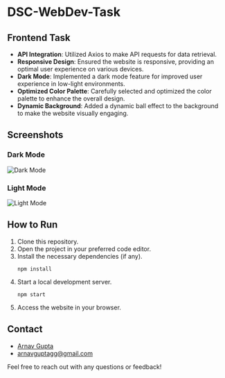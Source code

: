 # DSC-WebDev-Task

## Frontend Task

- **API Integration**: Utilized Axios to make API requests for data retrieval.
- **Responsive Design**: Ensured the website is responsive, providing an optimal user experience on various devices.
- **Dark Mode**: Implemented a dark mode feature for improved user experience in low-light environments.
- **Optimized Color Palette**: Carefully selected and optimized the color palette to enhance the overall design.
- **Dynamic Background**: Added a dynamic ball effect to the background to make the website visually engaging.

## Screenshots

### Dark Mode
![Dark Mode](https://github.com/arnavgupta00/DSC-WebDev-Task/assets/101815033/1750a6aa-408a-4ebe-a46d-86c4357d9ffd)

### Light Mode
![Light Mode](https://github.com/arnavgupta00/DSC-WebDev-Task/assets/101815033/8ef66f79-ebf0-49ba-acb9-cd8196eba911)

## How to Run

1. Clone this repository.
2. Open the project in your preferred code editor.
3. Install the necessary dependencies (if any).
   ```
   npm install
   ```
5. Start a local development server.
   ```
   npm start
   ```
7. Access the website in your browser.


## Contact

- [Arnav Gupta](https://github.com/arnavgupta00)
- arnavguptagg@gmail.com

Feel free to reach out with any questions or feedback!



